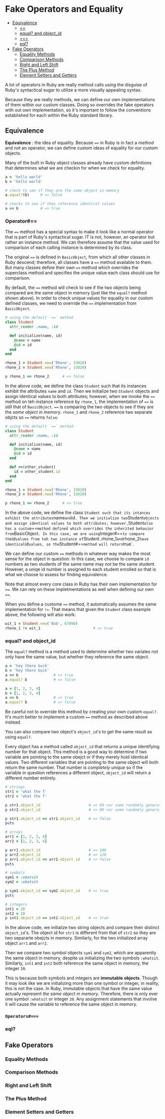 # Fake Operators and Equality #

- [Equivalence](#equivalence)
  - [==](#operator)
  - [equal? and object_id](#equal-and-objectid)
  - [===](#operators)
  - [eql?](#eql)
- [Fake Operators](#fake-operators)
  - [Equality Methods](#equality-methods)
  - [Comparison Methods](#comparison-methods)
  - [Right and Left Shift](#right-and-left-shift)
  - [The Plus Method](#the-plus-method)
  - [Element Setters and Getters](#element-setters-and-getters)

A lot of operators in Ruby are really method calls using the disguise of Ruby's syntactical sugar to utilize a more visually appealing syntax.

Because they are really methods, we can define our own implementations of them within our custom classes. Doing so overrides the fake operators with out own implementation, so it's important to follow the conventions established for each within the Ruby standard library.

## Equivalence ##

**Equivalence**
: the idea of equality. Because `==` in Ruby is in fact a *method* and not an operator, we can define custom ideas of equality for our custom objects.

Many of the built in Ruby object classes already have custom definitions that determines what we are checkin for when we check for equality.

```ruby
a = 'hello world'
b = 'hello world'

# check to see if they are the same object in memory
a.equal?(b)     # => false

# checks to see if they reference identical values
a == b          # => true
```

### Operator#== ###

The `==` method has a special syntax to make it look like a normal operator that is part of Ruby's syntactical sugar. IT is not, however, an operator but rather an instance method. We can therefore assume that the value used for comparison of each calling instance is determined by its class.

The original `==` is defined in `BasicObject`, from which all other classes in Ruby descend; therefore, all classes have a `==` method available to them. But many classes define their own `==` method which overrides the superclass method and specifies the unique value each class should use for comparison.

By default, the `==` method will check to see if the two objects being compared are the same object in memory (just like the `equal?` method shown above). In order to check unique values for equality in our custom defined classes, we need to override the `==` implementation from `BasicObject`.

```ruby
# using the default `==` method
class Student
  attr_reader :name, :id

  def initialize(name, id)
    @name = name
    @id = id
  end
end

rhone_1 = Student.new('Rhone', 33020)
rhone_2 = Student.new('Rhone', 33020) 

p rhone_1 == rhone_2      # => false
```

In the above code, we define the class `Student` such that its instances exhibit the attributes `name` and `id`. Then we initialize two `Student` objects and assign identical values to both attributes; however, when we invoke the `==` method on teh instance reference by `rhone_1`, the implementation of `==` is still that of `BasicObject`. `==` is comparing the two objects to see if they are the *same object in memory*. `rhone_1` and `rhone_2` reference two separate objcts so `==` returns `false`.

```ruby
# using the default `==` method
class Student
  attr_reader :name, :id

  def initialize(name, id)
    @name = name
    @id = id
  end

  def ==(other_student)
    id = other_student.id
  end
end

rhone_1 = Student.new('Rhone', 33020)
rhone_2 = Student.new('Rhone', 33020) 

p rhone_1 == rhone_2      # => true
```

In the above code, we define the class `Student such that its intances exhibit the attributes`name` and `id`. Then we initialize two`Student` objects and assign identical values to both attributes; however, `Student` also has a custom `==` method defined which overrides the inherited behavior from `BasicObject`. In this case, we are using`Integer#==` to compare the `id` values from teh two instance of `Student`.`rhone_1` and `rhone_2` have identical `id` values, so the `Student#==` method will return `true`.

We can define our custom `==` methods in whatever way makes the most sense for the object in question. In this case, we choose to compare `id` numbers as two students of the same name may not be the same student. However, a uniqe id number is assigned to each student enrolled so that is what we choose to assess for finding equivalence.

Note that almost every core class in Ruby has their own implementation for `==`. We can rely on these impletmentations as well when defining our own `==`.

When you define a custome `==` method, it automatically assumes the same implementation for `!=`. That means that given the `Student` class example above, the following will also work:

```ruby
wit_1 = Student.new('Bob', 67890)
rhone_1 != wit_1                        # => true
```

### equal? and object_id ###

The `equal?` method is a method used to determine whether two variales not only have the same value, but whether they reference the same object.

```ruby
a = 'hey there buck'
b = 'hey there buck'
a == b                # => true
a.equal? b            # => false

a = [1, 2, 3, 4]
b = [1, 2, 3, 4]
a == b                # => true
a.equal? b            # => false
```

Be careful not to override this method by creating your own custom `equal?`. It's much better to implement a custom `==` method as described above instead.

You can also compare two object's `object_id`'s to get the same result as using `equal?`.

Every object has a method called `object_id` that returns a unique identifying number for that object. This method is a good way to determine if two variable are pointing to the same obejct or if they merely hold identical values. Two different variables that are pointing to the same object will both return the same number. That number is *completely unique* so if the variable in question references a different object, `object_id` will return a different number entirely.

```ruby
# strings
str1 = 'what the f'
str2 = 'what the f'

p str1.object_id                      # => 60 <or some randomly generated num>
p str2.object_id                      # => 80 <or some randomly generated num>

p str1.object_id == str1.object_id    # => false
puts

# arrays
arr1 = [1, 2, 3, 4]
arr2 = [1, 2, 3, 4]

p arr1.object_id                      # => 100
p arr2.object_id                      # => 120
p arr1.object_id == arr2.object_id    # => false
puts

# symbols
sym1 = :whatsit
sym2 = :whatsit

p sym1.object_id == sym2.object_id    # => true
puts

# integers
int1 = 20
int2 = 20
p int1.object_id == int2.object_id    # => true
```

In the above code, we initialize two string objects and compare their distinct `object_id`'s. The object id for `str1` is different from that of `str2` so they are two separarte obejcts in memory. Similarly, for the two initialized array object `arr1` and `arr2`.

Then we compare two symbol objects `sym1` and `sym2`, which are apparently the same object in memory, despite us initializing the two symbols `:whatsit`. Similarly, `int1` and `int2` both reference the same object in memory, the integer `20`.

This is because both symbols and integers are **immutable objects**. Though it may look like we are initializing more than one symbol or integer, in reality, this is not the case. In Ruby, immutable objects that have the same value actually represent *the same object in memory*. Therefore, there is only ever one symbol `:whatsit` or integer `20`. Any assignment statements that involve it will cause the variable to reference the same object in memory.

### `Operators#===` ###

### eql? ###

## Fake Operators ##

### Equality Methods ###

### Comparison Methods ###

### Right and Left Shift ###

### The Plus Method ###

### Element Setters and Getters ###
